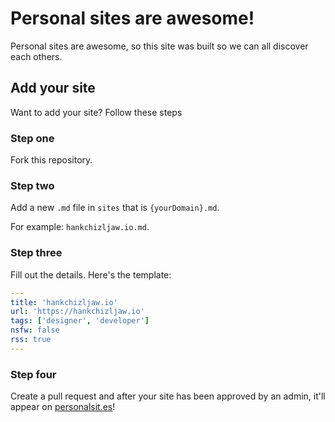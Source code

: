 # Personal sites are awesome!

Personal sites are awesome, so this site was built so we can all discover each others.

## Add your site

Want to add your site? Follow these steps

### Step one

Fork this repository.

### Step two

Add a new `.md` file in `sites` that is `{yourDomain}.md`.

For example: `hankchizljaw.io.md`.

### Step three

Fill out the details. Here's the template:

```yaml
---
title: 'hankchizljaw.io'
url: 'https://hankchizljaw.io'
tags: ['designer', 'developer']
nsfw: false
rss: true
---
```

### Step four

Create a pull request and after your site has been approved by an admin, it'll appear on [personalsit.es](https://personalsit.es)!
